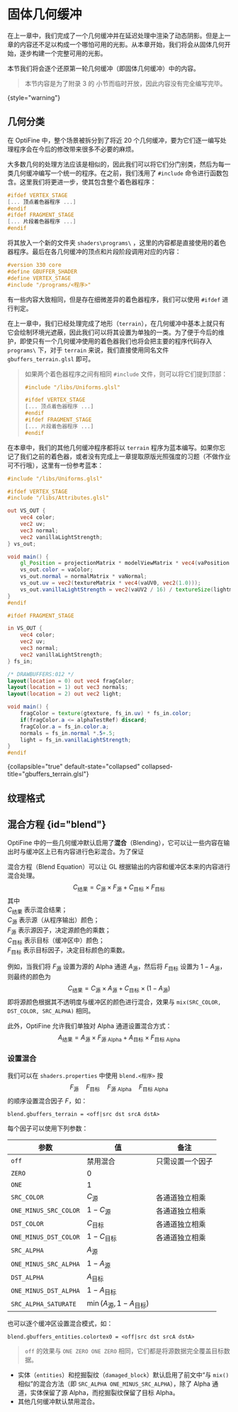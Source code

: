 # 固体几何缓冲

<secondary-label ref="wip"/>

<tldr>

在上一章中，我们完成了一个几何缓冲并在延迟处理中渲染了动态阴影。但是上一章的内容还不足以构成一个哪怕可用的光影。从本章开始，我们将会从固体几何开始，逐步构建一个完整可用的光影。

本节我们将会逐个还原第一轮几何缓冲（即固体几何缓冲）中的内容。

</tldr>

> 本节内容是为了附录 3 的 [](a03-shaderProp.md#blend) 小节而临时开放，因此内容没有完全编写完毕。
>
{style="warning"}

## 几何分类

在 OptiFine 中，整个场景被拆分到了将近 20 个几何缓冲，要为它们逐一编写处理程序会在今后的修改带来很多不必要的麻烦。

大多数几何的处理方法应该是相似的，因此我们可以将它们分门别类，然后为每一类几何缓冲编写一个统一的程序。在之前，我们浅用了 `#include` 命令进行函数包含。这里我们将更进一步，使其包含整个着色器程序：
```glsl
#ifdef VERTEX_STAGE
[... 顶点着色器程序 ...]
#endif
#ifdef FRAGMENT_STAGE
[... 片段着色器程序 ...]
#endif
```
将其放入一个新的文件夹 `shaders\programs\` ，这里的内容都是直接使用的着色器程序。最后在各几何缓冲的顶点和片段阶段调用对应的内容：
```glsl
#version 330 core
#define GBUFFER_SHADER
#define VERTEX_STAGE
#include "/programs/<程序>"
```
有一些内容大致相同，但是存在细微差异的着色器程序，我们可以使用 `#ifdef` 进行判定。

在上一章中，我们已经处理完成了地形（`terrain`），在几何缓冲中基本上就只有它会绘制环境光遮蔽，因此我们可以将其设置为单独的一类。为了便于今后的维护，即使只有一个几何缓冲使用的着色器我们也将会把主要的程序代码存入 `programs\` 下，对于 `terrain` 来说，我们直接使用同名文件 `gbuffers_terrain.glsl` 即可。

> 如果两个着色器程序之间有相同 `#include` 文件，则可以将它们提到顶部：
> ```glsl
> #include "/libs/Uniforms.glsl"
> 
> #ifdef VERTEX_STAGE
> [... 顶点着色器程序 ...]
> #endif
> #ifdef FRAGMENT_STAGE
> [... 片段着色器程序 ...]
> #endif
> ```

在本章中，我们的其他几何缓冲程序都将以 `terrain` 程序为蓝本编写。如果你忘记了我们之前的着色器，或者没有完成上一章提取原版光照强度的习题（不做作业可不行哦），这里有一份参考蓝本：

```glsl
#include "/libs/Uniforms.glsl"

#ifdef VERTEX_STAGE
#include "/libs/Attributes.glsl"

out VS_OUT {
    vec4 color;
    vec2 uv;
    vec3 normal;
    vec2 vanillaLightStrength;
} vs_out;

void main() {
    gl_Position = projectionMatrix * modelViewMatrix * vec4(vaPosition + chunkOffset, 1.0);
    vs_out.color = vaColor;
    vs_out.normal = normalMatrix * vaNormal;
    vs_out.uv = vec2(textureMatrix * vec4(vaUV0, vec2(1.0)));
    vs_out.vanillaLightStrength = vec2(vaUV2 / 16) / textureSize(lightmap, 0);
}
#endif

#ifdef FRAGMENT_STAGE

in VS_OUT {
    vec4 color;
    vec2 uv;
    vec3 normal;
    vec2 vanillaLightStrength;
} fs_in;

/* DRAWBUFFERS:012 */
layout(location = 0) out vec4 fragColor;
layout(location = 1) out vec3 normals;
layout(location = 2) out vec2 light;

void main() {
    fragColor = texture(gtexture, fs_in.uv) * fs_in.color;
    if(fragColor.a <= alphaTestRef) discard;
    fragColor.a = fs_in.color.a;
    normals = fs_in.normal *.5+.5;
    light = fs_in.vanillaLightStrength;
}
#endif
```
{collapsible="true" default-state="collapsed" collapsed-title="gbuffers_terrain.glsl"}

## 纹理格式

## 混合方程 {id="blend"}

OptiFine 中的一些几何缓冲默认启用了**混合**（Blending），它可以让一些内容在输出时与缓冲区上已有内容进行色彩混合。为了保证

混合方程（Blend Equation）可以让 GL 根据输出的内容和缓冲区本来的内容进行混合处理。
$$
C_{\text{结果}} = C_{\text{源}} \times F_{\text{源}} + C_{\text{目标}} \times F_{\text{目标}}
$$
其中  
$C_{\text{结果}}$ 表示混合结果；  
$C_{\text{源}}$ 表示源（从程序输出）颜色；  
$F_{\text{源}}$ 表示源因子，决定源颜色的乘数；  
$C_{\text{目标}}$ 表示目标（缓冲区中）颜色；  
$F_{\text{目标}}$ 表示目标因子，决定目标颜色的乘数。

例如，当我们将 $F_{\text{源}}$ 设置为源的 Alpha 通道 $A_{\text{源}}$，然后将 $F_{\text{目标}}$ 设置为 $1 - A_{\text{源}}$，则最终的颜色为
$$
C_{\text{结果}} = C_{\text{源}} \times A_{\text{源}} + C_{\text{目标}} \times (1-A_{\text{源}})
$$
即将源颜色根据其不透明度与缓冲区的颜色进行混合，效果与 `mix(SRC_COLOR, DST_COLOR, SRC_ALPHA)` 相同。

此外，OptiFine 允许我们单独对 Alpha 通道设置混合方式：
$$
A_{\text{结果}} = A_{\text{源}} \times F_{\text{源 Alpha}} + A_{\text{目标}} \times F_{\text{目标 Alpha}}
$$

### 设置混合

我们可以在 `shaders.properties` 中使用 `blend.<程序>` 按
$$
F_{\text{源}} \quad F_{\text{目标}} \quad F_{\text{源 Alpha}} \quad F_{\text{目标 Alpha}}
$$
的顺序设置混合因子 $F$，如：
```properties
blend.gbuffers_terrain = <off|src dst srcA dstA>
```
每个因子可以使用下列参数：

| 参数                    | 值                                       | 备注       |
|-----------------------|-----------------------------------------|----------|
| `off`                 | 禁用混合                                    | 只需设置一个因子 |
| `ZERO`                | $0$                                     |          |
| `ONE`                 | $1$                                     |          |
| `SRC_COLOR`           | $C_{\text{源}}$                          | 各通道独立相乘  |
| `ONE_MINUS_SRC_COLOR` | $1 - C_{\text{源}}$                      | 各通道独立相乘  |
| `DST_COLOR`           | $C_{\text{目标}}$                         | 各通道独立相乘  |
| `ONE_MINUS_DST_COLOR` | $1 - C_{\text{目标}}$                     | 各通道独立相乘  |
| `SRC_ALPHA`           | $A_{\text{源}}$                          |          |
| `ONE_MINUS_SRC_ALPHA` | $1 - A_{\text{源}}$                      |          |
| `DST_ALPHA`           | $A_{\text{目标}}$                         |          |
| `ONE_MINUS_DST_ALPHA` | $1 - A_{\text{目标}}$                     |          |
| `SRC_ALPHA_SATURATE`  | $\min(A_{\text{源}}, 1 - A_{\text{目标}})$ |          |

也可以逐个缓冲区设置混合模式，如：
```properties
blend.gbuffers_entities.colortex0 = <off|src dst srcA dstA>
```

> `off` 的效果与 `ONE ZERO ONE ZERO` 相同，它们都是将源数据完全覆盖目标数据。

- 实体（`entities`）和挖掘裂纹（`damaged_block`）默认启用了前文中“与 `mix()` 相似”的混合方法（即 `SRC_ALPHA ONE_MINUS_SRC_ALPHA`），除了 Alpha 通道，实体保留了源 Alpha，而挖掘裂纹保留了目标 Alpha。
- 其他几何缓冲默认禁用混合。

[//]: # (## 无遮蔽类)

[//]: # ()
[//]: # (由于不需要遮蔽，我们可以在 alpha test 之后立即丢弃 alpha 内容。)

[//]: # ()
[//]: # (考虑到一些模组可能会优化方块实体的渲染，为其添加 AO，你也可以将它视为常规类，像地形那样渲染。)

[//]: # ()
[//]: # (## 无纹理类)

[//]: # ()
[//]: # (## 天空类)

[//]: # ()
[//]: # (## 无光照类)

[//]: # ()
[//]: # (### 自发光类)

[//]: # ()
[//]: # (## 挖掘裂纹)

[//]: # ()
[//]: # (## 实体)

[//]: # ()
[//]: # (沟槽的entities)

[//]: # ()
[//]: # (> 在 terrain 之后运行，所以它的半透明不会将地形盖掉)

[//]: # (> 在 translucent 之前运行，已经写入了 depth，所以会把半透明盖掉)

[//]: # (> 自身由于几何排序原因有些内容会把另一些盖掉，有些不会（半透明进行了排序，但是它被当成固体处理所以没有排序）)

[//]: # ()
[//]: # (> `entities` 同时接管了实体阴影（原版实体脚下的圆形纹理），但是当我们在阴影贴图中启用实体（默认）时，实体阴影会被自动禁用。)

[//]: # ()
[//]: # (如果你不希望实体进入阴影贴图，可以使用)

[//]: # ()
[//]: # (```properties)

[//]: # (shadowEntities = false)

[//]: # (```)

[//]: # (来禁用)

[//]: # ()
[//]: # (### 发光实体)

[//]: # ()
[//]: # (## 混合函数)
